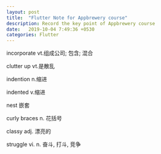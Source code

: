 ```yaml
---
layout: post
title:  "Flutter Note for Appbrewery course"
description: Record the key point of Appbrewery course
date:   2019-10-04 7:49:36 +0530
categories: Flutter
---
```


incorporate	vt.组成公司; 包含; 混合

clutter up	vt.是散乱

indention	n.缩进

indented	v.缩进

nest	嵌套

curly braces	n. 花括号

classy	adj. 漂亮的

struggle	vi. n. 奋斗, 打斗,  竞争

